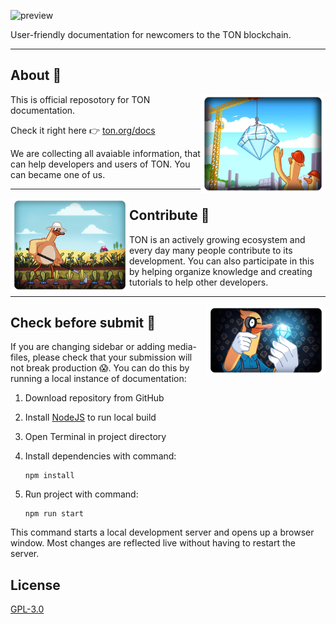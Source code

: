 
![preview](https://user-images.githubusercontent.com/5148967/187221315-fb8aa098-d573-4042-992e-b91170521334.jpg)

User-friendly documentation for newcomers to the TON blockchain.

---

## About 🐥

<img align="right" width="200
px" src="static\img\readme\about.png">

This is official reposotory for TON documentation. 

Check it right here 👉 [ton.org/docs](https://ton.org/docs)

We are collecting all avaiable information, that can help developers and users of TON. You can became one of us.

---

<img align="left" width="190px" src="static\img\readme\contribute.png">

##  Contribute 🐣

TON is an actively growing ecosystem and every day many people contribute to its development. You can also participate in this by helping organize knowledge and creating tutorials to help other developers.

---

<img align="right" width="190px" src="static\img\readme\check.png">

## Check before submit 🔎


If you are changing sidebar or adding media-files, please check that your submission will not break production 😱. You can do this by running a local instance of documentation:

1. Download repository from GitHub
2. Install [NodeJS](https://nodejs.org/en/download/) to run local build
3. Open Terminal in project directory
4. Install dependencies with command:

    ```
    npm install
    ```
5. Run project with command:

    ```
    npm run start
    ```

This command starts a local development server and opens up a browser window. Most changes are reflected live without having to restart the server.

## License

[GPL-3.0](https://choosealicense.com/licenses/gpl-3.0/)